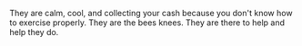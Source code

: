 They are calm, cool, and collecting 
your cash because you don't know 
how to exercise properly. They are
the bees knees. They are there to help
and help they do. 
